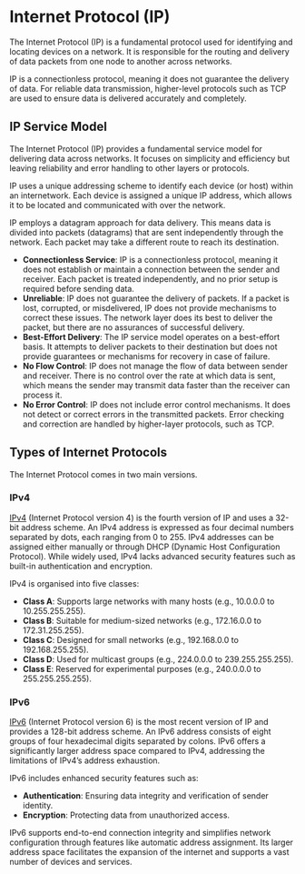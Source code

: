 # Internet Protocol (IP)

The Internet Protocol (IP) is a fundamental protocol used for identifying and locating devices on a network. It is responsible for the routing and delivery of data packets from one node to another across networks.

IP is a connectionless protocol, meaning it does not guarantee the delivery of data. For reliable data transmission, higher-level protocols such as TCP are used to ensure data is delivered accurately and completely.

## IP Service Model

The Internet Protocol (IP) provides a fundamental service model for delivering data across networks. It focuses on simplicity and efficiency but leaving reliability and error handling to other layers or protocols.

IP uses a unique addressing scheme to identify each device (or host) within an internetwork. Each device is assigned a unique IP address, which allows it to be located and communicated with over the network.

IP employs a datagram approach for data delivery. This means data is divided into packets (datagrams) that are sent independently through the network. Each packet may take a different route to reach its destination.

- **Connectionless Service**: IP is a connectionless protocol, meaning it does not establish or maintain a connection between the sender and receiver. Each packet is treated independently, and no prior setup is required before sending data.
- **Unreliable**: IP does not guarantee the delivery of packets. If a packet is lost, corrupted, or misdelivered, IP does not provide mechanisms to correct these issues. The network layer does its best to deliver the packet, but there are no assurances of successful delivery.
- **Best-Effort Delivery**: The IP service model operates on a best-effort basis. It attempts to deliver packets to their destination but does not provide guarantees or mechanisms for recovery in case of failure.
- **No Flow Control**: IP does not manage the flow of data between sender and receiver. There is no control over the rate at which data is sent, which means the sender may transmit data faster than the receiver can process it.
- **No Error Control**: IP does not include error control mechanisms. It does not detect or correct errors in the transmitted packets. Error checking and correction are handled by higher-layer protocols, such as TCP.

## Types of Internet Protocols

The Internet Protocol comes in two main versions.

### IPv4

[IPv4](ipv4.md) (Internet Protocol version 4) is the fourth version of IP and uses a 32-bit address scheme. An IPv4 address is expressed as four decimal numbers separated by dots, each ranging from 0 to 255. IPv4 addresses can be assigned either manually or through DHCP (Dynamic Host Configuration Protocol). While widely used, IPv4 lacks advanced security features such as built-in authentication and encryption.

IPv4 is organised into five classes:

- **Class A**: Supports large networks with many hosts (e.g., 10.0.0.0 to 10.255.255.255).
- **Class B**: Suitable for medium-sized networks (e.g., 172.16.0.0 to 172.31.255.255).
- **Class C**: Designed for small networks (e.g., 192.168.0.0 to 192.168.255.255).
- **Class D**: Used for multicast groups (e.g., 224.0.0.0 to 239.255.255.255).
- **Class E**: Reserved for experimental purposes (e.g., 240.0.0.0 to 255.255.255.255).

### IPv6

[IPv6](ipv6.md) (Internet Protocol version 6) is the most recent version of IP and provides a 128-bit address scheme. An IPv6 address consists of eight groups of four hexadecimal digits separated by colons. IPv6 offers a significantly larger address space compared to IPv4, addressing the limitations of IPv4’s address exhaustion.

IPv6 includes enhanced security features such as:

- **Authentication**: Ensuring data integrity and verification of sender identity.
- **Encryption**: Protecting data from unauthorized access.

IPv6 supports end-to-end connection integrity and simplifies network configuration through features like automatic address assignment. Its larger address space facilitates the expansion of the internet and supports a vast number of devices and services.
